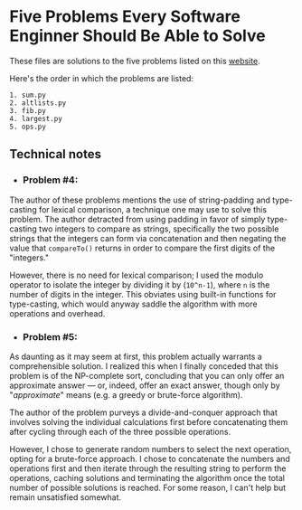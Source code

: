 # Five Problems Every Software Enginner Should Be Able to Solve
These files are solutions to the five problems listed on this [website](https://www.shiftedup.com/2015/05/07/five-programming-problems-every-software-engineer-should-be-able-to-solve-in-less-than-1-hour).

Here's the order in which the problems are listed:

	1. sum.py
	2. altlists.py
	3. fib.py 
	4. largest.py
	5. ops.py

## Technical notes


- ### Problem #4: 

The author of these problems mentions the use of string-padding and type-casting for lexical comparison, a technique one may use to solve this problem.
The author detracted from using padding in favor of simply type-casting two integers to compare as strings, specifically the two possible strings that
the integers can form via concatenation  and then negating the value that `compareTo()` returns in order to compare the first digits of the "integers."


However, there is no need for lexical comparison; I  used the modulo operator to isolate the integer by dividing it by (`10^n-1`), where
`n` is the number of digits in the integer. This obviates using built-in functions for type-casting, which would anyway saddle
the algorithm with more operations and overhead.   

- ### Problem #5:

As daunting as it may seem at first, this problem actually warrants a comprehensible solution. I realized this when I finally conceded that this problem is of the NP-complete sort, concluding that you can only offer an approximate answer — or, indeed, offer an exact answer, though only by  "*approximate*" means (e.g. a greedy or brute-force algorithm).

The author of the problem purveys a divide-and-conquer approach that involves solving the individual calculations first before concatenating them
after cycling through each of the three possible operations.  

However, I chose to generate random numbers to select the next operation, opting for a brute-force approach. I chose to 
concatenate the numbers and operations first and then iterate through the resulting string to perform the operations, caching solutions and
terminating the algorithm once the total number of possible solutions is reached. For some reason, I can't help but remain unsatisfied somewhat.


  
  





